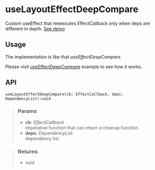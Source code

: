 # useLayoutEffectDeepCompare
Custom useEffect that reexecutes EffectCallback only when deps are different in depth. [See demo](https://ndriadev.github.io/react-tools/#/hooks/lifecycle/useLayoutEffectDeepCompare)

## Usage

The implementation is like that _useEffectDeepCompare_.

Please visit [useEffectDeepCompare](#/useEffectDeepCompare) example to see how it works.

## API

```tsx
useLayoutEffectDeepCompare(cb: EffectCallback, deps: DependencyList):void
```

> ### Params
>
> - __cb__: _EffectCallback_  
Imperative function that can return a cleanup function.
> - __deps__: _DependencyList_  
dependency list.
>

> ### Returns
>
> 
> - _void_  
>